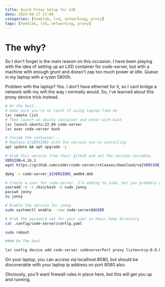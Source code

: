 ```yaml
---
title: Quick Proxy Setup for LXD
date: 2023-09-17 17:00
categories: [homelab, lxd, networking, proxy]
tags: [homelab, lxd, networking, proxy]
---
```


# The why?

So I don't forget is the main reason on this occasion. I have been playing with the idea of setting up an LXD container for code-server, but with a machine with enough grunt and doesn't zap too much power at idle. Queue in my laptop with a ryzen 5800h.

Problem with the laptop? Yes. I don't have ethernet for it, so I cant bridge a network with my wifi the way i normally would. So, i've learned about this proxy device trick instead.


```bash
# On the host...
# make sure you're on local if using laptop like me
lxc remote list
# Then launch an ubuntu container and enter with bash
lxc launch ubuntu:22.04 code-server
lxc exec code-server bash

# Inside the container...
# Replace ${VERSION} with the version you're installing
apt update && apt upgrade -y

# Grab this version from their github and set the version variable.
VERSION=4.16.1
wget https://github.com/coder/code-server/releases/download/v${VERSION}/code-serer_${VERSION}_amd64.deb

dpkg -i code-server_${VERSION}_amd64.deb

# Create a user for code-server. I'm adding to sudo, but you probably don't have to.
useradd -m -s /bin/bash -G sudo jonny
passwd jonny
su jonny

# Enable the service for jonny
sudo systemctl enable --now code-server@$USER

# Grab the password set for your user in their home directory
cat .config/code-server/config.yaml

sudo reboot

#### On The host

lxc config device add code-server codeserverPort proxy listen=tcp:0.0.0.0:8080 connect=tcp:127.0.0.1:8080

```

On your laptop, you can access via localhost:8080, but should be discoverable with your laptop ip address on port 8080 also.

Obviously, you'll want firewall rules in place here, but this will get you up and running.
